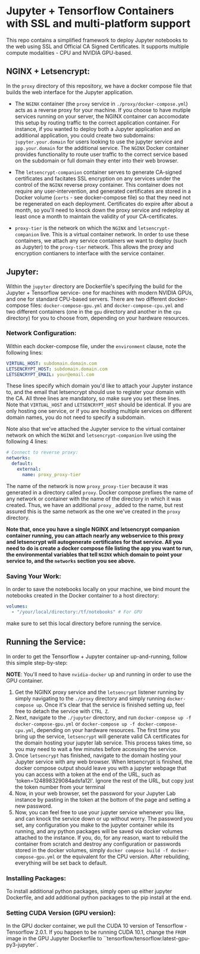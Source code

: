 # Jupyter + Tensorflow Containers with SSL and multi-platform support

This repo contains a simplified framework to deploy Jupyter notebooks to the web using SSL and Official CA Signed Certificates. It supports multiple compute modalities - CPU and NVIDIA GPU-based.


## NGINX + Letsencrypt:
In the `proxy` directory of this repository, we have a docker compose file that builds the web interface for the Jupyter application. 

- The `NGINX` container (the `proxy` service in `./proxy/docker-compose.yml`) acts as a reverse proxy for your machine. If you choose to have mutiple services running on your server, the NGINX container can accomodate this setup by routing traffic to the correct application container. For instance, if you wanted to deploy both a Jupyter application and an additional application, you could create two subdomains: `jupyter.your.domain` for users looking to use the jupyter service and `app.your.domain` for the additional service. The `NGINX` Docker container provides functionality to route user traffic to the correct service based on the subdomain or full domain they enter into their web browser. 

- The `letsencrypt-companion` container serves to generate CA-signed certificates and facitates SSL encryption on any services under the control of the `NGINX` reverse proxy container. This container does not require any user-intervention, and generated certificates are stored in a Docker volume (`certs` - see docker-compose file) so that they need not be regenerated on each deployment. Certificates do expire after about a month, so you'll need to knock down the proxy service and redeploy at least once a month to maintain the validity of your CA-certificates.

- `proxy-tier` is the network on which the `NGINX` and `letsencrypt-companion` live. This is a virtual container network. In order to use these containers, we attach any service containers we want to deploy (such as Jupyter) to the `proxy-tier` network. This allows the proxy and encryption contianers to interface with the service container.


## Jupyter:
Within the `jupyter` directory are Dockerfile's specifying the build for the Jupyter + Tensorflow service- one for machines with modern NVIDIA GPUs, and one for standard CPU-based servers. There are two different docker-compose files: `docker-compose-gpu.yml` and `docker-compose-cpu.yml` and two different containers (one in the `gpu` directory and another in the `cpu` directory) for you to choose from, depending on your hardware resources.


### Network Configuration:

Within each docker-compose file, under the `environment` clause, note the following lines:
```YAML
VIRTUAL_HOST: subdomain.domain.com
LETSENCRYPT_HOST: subdomain.domain.com
LETSENCRYPT_EMAIL: your@email.com
```
These lines specify which domain you'd like to attach your Jupyter instance to, and the email that letsencrypt should use to register your domain with the CA. All three lines are mandatory, so make sure you set these lines. Note that `VIRTUAL_HOST` and `LETSENCRYPT_HOST` should be identical. If you are only hosting one service, or if you are hosting multiple services on different domain names, you do not need to specify a subdomain.

Note also that we've attached the Jupyter service to the virtual container network on which the `NGINX` and `letsencrypt-companion` live using the following 4 lines:

```YAML
# Connect to reverse proxy:
networks:
  default:
    external:
      name: proxy_proxy-tier 
```
The name of the network is now `proxy_proxy-tier` because it was generated in a directory called `proxy`. Docker compose prefixes the name of any network or container with the name of the directory in which it was created. Thus, we have an additional `proxy_` added to the name, but rest assured this is the same network as the one we've created in the `proxy` directory.

**Note that, once you have a single NGINX and letsencrypt companion container running, you can attach nearly any webservice to this proxy and letsencrypt will autogenerate certificates for that service. All you need to do is create a docker compose file listing the app you want to run, the environmental variables that tell `NGINX` which domain to point your service to, and the `networks` section you see above.**


### Saving Your Work:
In order to save the notebooks locally on your machine, we bind mount the notebooks created in the Docker container to a host directory:

```YAML
volumes:
  - "/your/local/directory:/tf/notebooks" # For GPU
```
make sure to set this local directory before running the service.


## Running the Service:
In order to get the Tensorflow + Jupyter container up-and-running, follow this simple step-by-step:

**NOTE**: You'll need to have `nvidia-docker` up and running in order to use the GPU container.

1. Get the NGINX proxy service and the `letsencrypt` listener running by simply navigating to the `./proxy` directory and simply running `docker-compose up`. Once it's clear that the service is finished setting up, feel free to detach the service with `CTRL Z`.
2. Next, navigate to the `./jupyter` directory, and run `docker-compose up -f docker-compose-gpu.yml` or `docker-compose up -f docker-compose-cpu.yml`, depending on your hardware resources. The first time you bring up the service, `letsencrypt` will generate valid CA certificates for the domain hosting your jupyter lab service. This process takes time, so you may need to wait a few minutes before accessing the service.
3. Once `letsencrypt` has finished, navigate to the domain hosting your Jupyter service with any web browser. When letsencrypt is finished, the docker compose output should leave you with a jupyter webpage that you can access with a token at the end of the URL, such as 'token=124898329084adsfa12l'. Ignore the rest of the URL, but copy just the token number from your terminal
4. Now, in your web browser, set the password for your Jupyter Lab instance by pasting in the token at the bottom of the page and setting a new password. 
5. Now, you can feel free to use your jupyter service whenever you like, and can knock the service down or up without worry. The password you set, any configuration you make to the jupyter container while its running, and any python packages will be saved via docker volumes attached to the instance. If you, do, for any reason, want to rebuild the container from scratch and destroy any configuration or passwords stored in the docker volumes, simply `docker compose build -f docker-compose-gpu.yml` or the equivalent for the CPU version. After rebuilding, everything will be set back to default.


### Installing Packages:
To install additional python packages, simply open up either jupyter Dockerfile, and add additional python packages to the pip install at the end.

### Setting CUDA Version (GPU version):
In the GPU docker container, we pull the CUDA 10 version of Tensorflow - Tensorflow 2.0.1. If you happen to be running CUDA 10.1, change the `FROM` image in the GPU Jupyter Dockerfile to ``tensorflow/tensorflow:latest-gpu-py3-jupyter`. 
